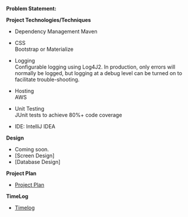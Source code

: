 **Problem Statement:**



**Project Technologies/Techniques**


* Dependency Management Maven
* CSS\
Bootstrap or Materialize

* Logging\
Configurable logging using Log4J2. In production, only errors will normally be logged, but logging at a debug level can be turned on to facilitate trouble-shooting.
* Hosting\
AWS

* Unit Testing\
JUnit tests to achieve 80%+ code coverage
* IDE: IntelliJ IDEA

**Design**
* Coming soon.
* [Screen Design]
* [Database Design]

**Project Plan**
* [Project Plan](ProjectPlan.md)

**TimeLog**
* [Timelog](timelog.md)




 
